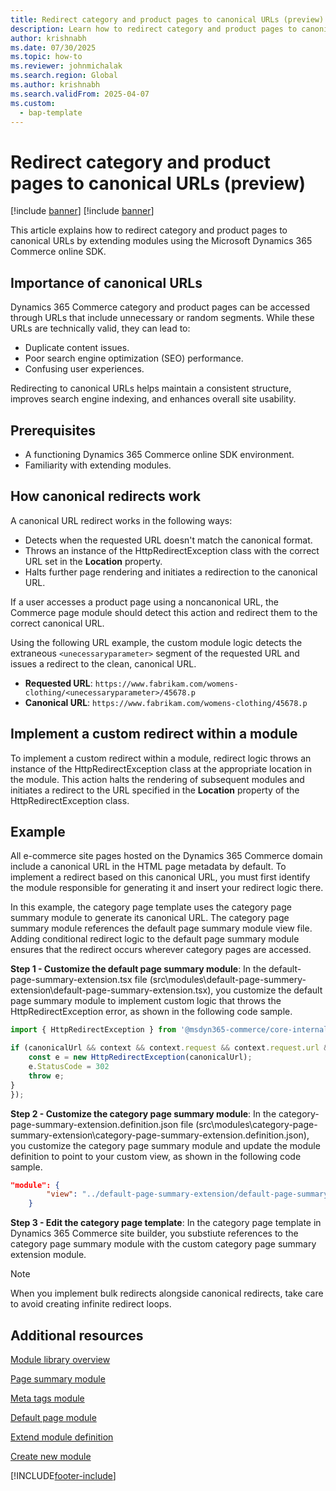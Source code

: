 ```yaml
---
title: Redirect category and product pages to canonical URLs (preview)
description: Learn how to redirect category and product pages to canonical URLs by extending modules using the Microsoft Dynamics 365 Commerce online SDK.
author: krishnabh
ms.date: 07/30/2025
ms.topic: how-to
ms.reviewer: johnmichalak
ms.search.region: Global
ms.author: krishnabh
ms.search.validFrom: 2025-04-07
ms.custom: 
  - bap-template
---
```


# Redirect category and product pages to canonical URLs (preview)

[!include [banner](../includes/banner.md)]
[!include [banner](../includes/preview-banner.md)]

This article explains how to redirect category and product pages to canonical URLs by extending modules using the Microsoft Dynamics 365 Commerce online SDK.

## Importance of canonical URLs 

Dynamics 365 Commerce category and product pages can be accessed through URLs that include unnecessary or random segments. While these URLs are technically valid, they can lead to:

- Duplicate content issues.
- Poor search engine optimization (SEO) performance.
- Confusing user experiences.

Redirecting to canonical URLs helps maintain a consistent structure, improves search engine indexing, and enhances overall site usability.   

## Prerequisites

- A functioning Dynamics 365 Commerce online SDK environment.
- Familiarity with extending modules.

## How canonical redirects work 

A canonical URL redirect works in the following ways:  

- Detects when the requested URL doesn't match the canonical format.  
- Throws an instance of the HttpRedirectException class with the correct URL set in the **Location** property.  
- Halts further page rendering and initiates a redirection to the canonical URL.  

If a user accesses a product page using a noncanonical URL, the Commerce page module should detect this action and redirect them to the correct canonical URL. 

Using the following URL example, the custom module logic detects the extraneous `<unecessaryparameter>` segment of the requested URL and issues a redirect to the clean, canonical URL. 

- **Requested URL**: `https://www.fabrikam.com/womens-clothing/<unecessaryparameter>/45678.p` 
- **Canonical URL**: `https://www.fabrikam.com/womens-clothing/45678.p` 

## Implement a custom redirect within a module 

To implement a custom redirect within a module, redirect logic throws an instance of the HttpRedirectException class at the appropriate location in the module. This action halts the rendering of subsequent modules and initiates a redirect to the URL specified in the **Location** property of the HttpRedirectException class. 

## Example

All e-commerce site pages hosted on the Dynamics 365 Commerce domain include a canonical URL in the HTML page metadata by default. To implement a redirect based on this canonical URL, you must first identify the module responsible for generating it and insert your redirect logic there.

In this example, the category page template uses the category page summary module to generate its canonical URL. The category page summary module references the default page summary module view file. Adding conditional redirect logic to the default page summary module ensures that the redirect occurs wherever category pages are accessed. 

**Step 1 - Customize the default page summary module**: In the default-page-summary-extension.tsx file (src\modules\default-page-summery-extension\default-page-summary-extension.tsx), you customize the default page summary module to implement custom logic that throws the HttpRedirectException error, as shown in the following code sample.

```typescript
import { HttpRedirectException } from '@msdyn365-commerce/core-internal';

if (canonicalUrl && context && context.request && context.request.url && canonicalUrl !== context.request.url.requestUrl.href) {
    const e = new HttpRedirectException(canonicalUrl);
    e.StatusCode = 302 
    throw e;
}
});
```

**Step 2 - Customize the category page summary module**: In the category-page-summary-extension.definition.json file (src\modules\category-page-summary-extension\category-page-summary-extension.definition.json), you customize the category page summary module and update the module definition to point to your custom view, as shown in the following code sample.

```json
"module": {
		"view": "../default-page-summary-extension/default-page-summary-extension"
	}
```

**Step 3 - Edit the category page template**:  In the category page template in Dynamics 365 Commerce site builder, you substiute references to the category page summary module with the custom category page summary extension module. 

> [!NOTE]
> When you implement bulk redirects alongside canonical redirects, take care to avoid creating infinite redirect loops. 

## Additional resources

[Module library overview](../starter-kit-overview.md)

[Page summary module](../dev-itpro/page-summary-module.md)

[Meta tags module](../dev-itpro/metatags-module.md)

[Default page module](../dev-itpro/default-page-module.md)

[Extend module definition](extend-module-definition.md)

[Create new module](create-new-module.md)


[!INCLUDE[footer-include](../../includes/footer-banner.md)]
